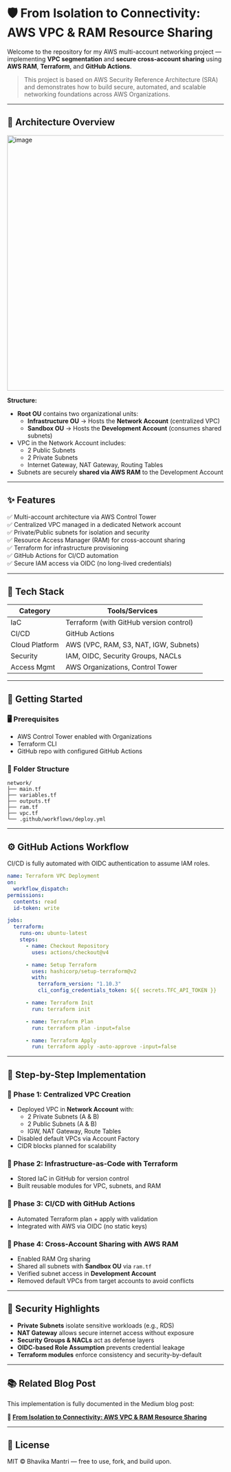 # 🛡️ From Isolation to Connectivity: AWS VPC & RAM Resource Sharing

Welcome to the repository for my AWS multi-account networking project — implementing **VPC segmentation** and **secure cross-account sharing** using **AWS RAM**, **Terraform**, and **GitHub Actions**.

> This project is based on AWS Security Reference Architecture (SRA) and demonstrates how to build secure, automated, and scalable networking foundations across AWS Organizations.

---

## 📸 Architecture Overview

<img width="876" height="594" alt="image" src="https://github.com/user-attachments/assets/892470a9-3a23-4553-8022-2863305c239b" />


**Structure:**
- **Root OU** contains two organizational units:
  - **Infrastructure OU** → Hosts the **Network Account** (centralized VPC)
  - **Sandbox OU** → Hosts the **Development Account** (consumes shared subnets)
- VPC in the Network Account includes:
  - 2 Public Subnets
  - 2 Private Subnets
  - Internet Gateway, NAT Gateway, Routing Tables
- Subnets are securely **shared via AWS RAM** to the Development Account

---

## ✨ Features

✅ Multi-account architecture via AWS Control Tower  
✅ Centralized VPC managed in a dedicated Network account  
✅ Private/Public subnets for isolation and security  
✅ Resource Access Manager (RAM) for cross-account sharing  
✅ Terraform for infrastructure provisioning  
✅ GitHub Actions for CI/CD automation  
✅ Secure IAM access via OIDC (no long-lived credentials)

---

## 🔧 Tech Stack

| Category       | Tools/Services                         |
|----------------|----------------------------------------|
| IaC            | Terraform (with GitHub version control)|
| CI/CD          | GitHub Actions                         |
| Cloud Platform | AWS (VPC, RAM, S3, NAT, IGW, Subnets)  |
| Security       | IAM, OIDC, Security Groups, NACLs      |
| Access Mgmt    | AWS Organizations, Control Tower       |

---

## 🚀 Getting Started

### 🖥️ Prerequisites
- AWS Control Tower enabled with Organizations
- Terraform CLI
- GitHub repo with configured GitHub Actions

### 📁 Folder Structure
```
network/
├── main.tf
├── variables.tf
├── outputs.tf
├── ram.tf
├── vpc.tf
└── .github/workflows/deploy.yml
```

---

## ⚙️ GitHub Actions Workflow

CI/CD is fully automated with OIDC authentication to assume IAM roles.

```yaml
name: Terraform VPC Deployment
on:
  workflow_dispatch:
permissions:
  contents: read
  id-token: write

jobs:
  terraform:
    runs-on: ubuntu-latest
    steps:
      - name: Checkout Repository
        uses: actions/checkout@v4

      - name: Setup Terraform
        uses: hashicorp/setup-terraform@v2
        with:
          terraform_version: "1.10.3"
          cli_config_credentials_token: ${{ secrets.TFC_API_TOKEN }}

      - name: Terraform Init
        run: terraform init

      - name: Terraform Plan
        run: terraform plan -input=false

      - name: Terraform Apply
        run: terraform apply -auto-approve -input=false
```

---

## 🧱 Step-by-Step Implementation

### 🔹 Phase 1: Centralized VPC Creation
- Deployed VPC in **Network Account** with:
  - 2 Private Subnets (A & B)
  - 2 Public Subnets (A & B)
  - IGW, NAT Gateway, Route Tables
- Disabled default VPCs via Account Factory
- CIDR blocks planned for scalability

### 🔹 Phase 2: Infrastructure-as-Code with Terraform
- Stored IaC in GitHub for version control
- Built reusable modules for VPC, subnets, and RAM

### 🔹 Phase 3: CI/CD with GitHub Actions
- Automated Terraform plan + apply with validation
- Integrated with AWS via OIDC (no static keys)

### 🔹 Phase 4: Cross-Account Sharing with AWS RAM
- Enabled RAM Org sharing
- Shared all subnets with **Sandbox OU** via `ram.tf`
- Verified subnet access in **Development Account**
- Removed default VPCs from target accounts to avoid conflicts

---

## 🔐 Security Highlights

- **Private Subnets** isolate sensitive workloads (e.g., RDS)
- **NAT Gateway** allows secure internet access without exposure
- **Security Groups & NACLs** act as defense layers
- **OIDC-based Role Assumption** prevents credential leakage
- **Terraform modules** enforce consistency and security-by-default

---

## 📚 Related Blog Post

This implementation is fully documented in the Medium blog post:

**📖 [From Isolation to Connectivity: AWS VPC & RAM Resource Sharing](https://medium.com/@bhavi.28.mantri)**

---

## 📜 License

MIT © Bhavika Mantri — free to use, fork, and build upon.
